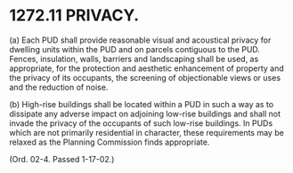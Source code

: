 1272.11 PRIVACY.
================

​(a) Each PUD shall provide reasonable visual and acoustical privacy for
dwelling units within the PUD and on parcels contiguous to the PUD.
Fences, insulation, walls, barriers and landscaping shall be used, as
appropriate, for the protection and aesthetic enhancement of property
and the privacy of its occupants, the screening of objectionable views
or uses and the reduction of noise.

​(b) High-rise buildings shall be located within a PUD in such a way as
to dissipate any adverse impact on adjoining low-rise buildings and
shall not invade the privacy of the occupants of such low-rise
buildings. In PUDs which are not primarily residential in character,
these requirements may be relaxed as the Planning Commission finds
appropriate.

(Ord. 02-4. Passed 1-17-02.)
